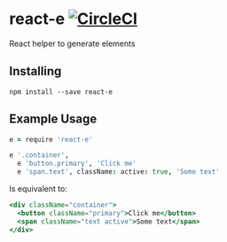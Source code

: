 # react-e [![CircleCI](https://circleci.com/gh/Originate/react-e.svg?style=svg)](https://circleci.com/gh/Originate/react-e)

React helper to generate elements

## Installing
`npm install --save react-e`

## Example Usage

```coffeescript
e = require 'react-e'

e '.container',
  e 'button.primary', 'Click me'
  e 'span.text', className: active: true, 'Some text'
```
Is equivalent to:
```jsx
<div className="container">
  <button className="primary">Click me</button>
  <span className="text active">Some text</span>
</div>
```

